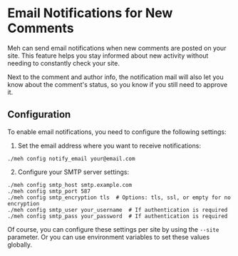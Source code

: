 # Email Notifications for New Comments

Meh can send email notifications when new comments are posted on your site. This feature helps you stay informed about new activity without needing to constantly check your site.

Next to the comment and author info, the notification mail will also let you know about the comment's status, so you know if you still need to approve it.

## Configuration

To enable email notifications, you need to configure the following settings:

1. Set the email address where you want to receive notifications:
```
./meh config notify_email your@email.com
```

2. Configure your SMTP server settings:
```
./meh config smtp_host smtp.example.com
./meh config smtp_port 587
./meh config smtp_encryption tls  # Options: tls, ssl, or empty for no encryption
./meh config smtp_user your_username  # If authentication is required
./meh config smtp_pass your_password  # If authentication is required
```

Of course, you can configure these settings per site by using the `--site` parameter. Or you can use environment variables to set these values globally.


